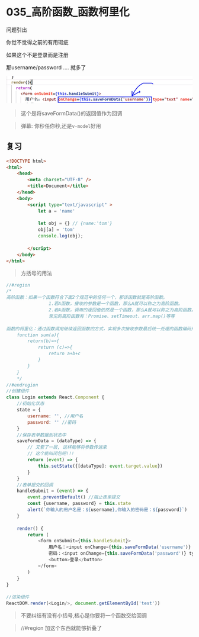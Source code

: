 # 035_高阶函数_函数柯里化


问题引出

你觉不觉得之前的有用瑕疵

如果这个不是登录而是注册

那username/password .... 就多了

![image-20210310165335374](img/image-20210310165335374.png)

>这个是将saveFormData()的返回值作为回调


> 弹幕: 你秒任你秒,还是`v-model`好用


## 复习
```html
<!DOCTYPE html>
<html>
	<head>
		<meta charset="UTF-8" />
		<title>Document</title>
	</head>
	<body>
		<script type="text/javascript" >
			let a = 'name'

			let obj = {} // {name:'tom'}
			obj[a] = 'tom'
			console.log(obj);
			
		</script>
	</body>
</html>
```

>方括号的用法
>

```javascript
//#region
/*
高阶函数：如果一个函数符合下面2个规范中的任何一个，那该函数就是高阶函数。
                1.若A函数，接收的参数是一个函数，那么A就可以称之为高阶函数。
                2.若A函数，调用的返回值依然是一个函数，那么A就可以称之为高阶函数。
                常见的高阶函数有：Promise、setTimeout、arr.map()等等

函数的柯里化：通过函数调用继续返回函数的方式，实现多次接收参数最后统一处理的函数编码形式。
    function sum(a){
        return(b)=>{
            return (c)=>{
                return a+b+c
            }
        }
    }
    */
//#endregion
//创建组件
class Login extends React.Component {
    //初始化状态
    state = {
        username: '', //用户名
        password: '' //密码
    }
    //保存表单数据到状态中
    saveFormData = (dataType) => {
        // 又套了一层, 这样能够将参数传进来
        // 这个能叫闭包吧!!!
        return (event) => {
            this.setState({[dataType]: event.target.value})
        }
    }
    //表单提交的回调
    handleSubmit = (event) => {
        event.preventDefault() //阻止表单提交
        const {username, password} = this.state
        alert(`你输入的用户名是：${username},你输入的密码是：${password}`)
    }

    render() {
        return (
            <form onSubmit={this.handleSubmit}>
                用户名：<input onChange={this.saveFormData('username')} type="text" name="username"/>
                密码：<input onChange={this.saveFormData('password')} type="password" name="password"/>
                <button>登录</button>
            </form>
        )
    }
}

//渲染组件
ReactDOM.render(<Login/>, document.getElementById('test'))
```

>不要纠结有没有小括号,核心是你要将一个函数交给回调
>


>//#region 加这个东西就能够折叠了